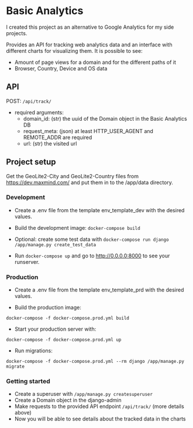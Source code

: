 # Basic Analytics
I created this project as an alternative to Google Analytics for my side projects.

Provides an API for tracking web analytics data and an interface with different charts for visualizing them.
It is possible to see:
- Amount of page views for a domain and for the different paths of it
- Browser, Country, Device and OS data

## API
POST: `/api/track/`
- required arguments:
  - domain_id: (str) the uuid of the Domain object in the Basic Analytics DB
  - request_meta: (json) at least HTTP_USER_AGENT and REMOTE_ADDR are required
  - url: (str) the visited url
  
## Project setup

Get the GeoLite2-City and GeoLite2-Country files from https://dev.maxmind.com/ and put them in to the /app/data directory.

### Development
- Create a .env file from the template env_template_dev with the desired values.

- Build the development image: ```docker-compose build ```

- Optional: create some test data with 
```docker-compose run django /app/manage.py create_test_data```
- Run ```docker-compose up``` and go to http://0.0.0.0:8000
to see your runserver.

### Production
- Create a .env file from the template env_template_prd with the desired values.

- Build the production image:
```
docker-compose -f docker-compose.prod.yml build
``` 

- Start your production server with: 
```
docker-compose -f docker-compose.prod.yml up
```

- Run migrations:
```
docker-compose -f docker-compose.prod.yml --rm django /app/manage.py migrate
```

### Getting started
- Create a superuser with `/app/manage.py createsuperuser`
- Create a Domain object in the django-admin
- Make requests to the provided API endpoint `/api/track/` (more details above)
- Now you will be able to see details about the tracked data in the charts
